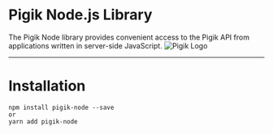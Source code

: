 # Pigik Node.js Library

The Pigik Node library provides convenient access to the Pigik API from applications written in server-side JavaScript.
![Pigik Logo](https://media-exp1.licdn.com/dms/image/C4D16AQF5P60tG9sE2g/profile-displaybackgroundimage-shrink_350_1400/0/1659019906294?e=1665014400&v=beta&t=9PPnaRmmoR5eW08FSuSkf6G1kew-Kv0BbImL8xSrQTM)
___

# Installation

```
npm install pigik-node --save
or
yarn add pigik-node
```
